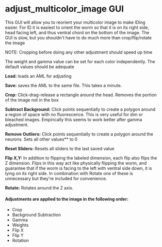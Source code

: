 # adjust_multicolor_image GUI
This GUI will allow you to reorient your multicolor image to make IDing easier.
For ID it is easiest to orient the worm so that it is on its right side, head facing left, and thus ventral chord on the bottom of the image. The GUI is slow, but you shouldn't have to do much more than crop/flip/rotate the image

NOTE: Cropping before doing any other adjustment should speed up time

The weight and gamma value can be set for each color independently.
The default values should be adequate

**Load:** loads an AML for adjusting

**Save:** saves the AML to the same file. This takes a minute.

**Crop:** Click-drag-release a rectangle around the head. Removes the portion of the image not in the box

**Subtract Background:** Click points sequentially to create a polygon around a region of space with no fluorescence. This is very useful for dim or bleached images. Empirically this seems to work better after gamma adjustment.

**Remove Outliers:** Click points sequentially to create a polygon around the neurons. Sets all other values** to 0

**Reset Sliders:** Resets all sliders to the last saved value

**Flip X,Y:** In addition to flipping the labeled dimension, each flip also flips the Z dimension. Flips in this way act like physically flipping the worm, and guarantee that if the worm is facing to the left with ventral side down, it is lying on its right side. In combination with Rotate one of these is unnecessary but they're included for convenience.

**Rotate:** Rotates around the Z axis.

#### Adjustments are applied to the image in the following order:
* Crop
* Background Subtraction
* Gamma
* Weights
* Flip X
* Flip Y
* Rotation
